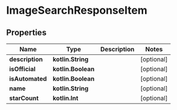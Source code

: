 
# ImageSearchResponseItem

## Properties
Name | Type | Description | Notes
------------ | ------------- | ------------- | -------------
**description** | **kotlin.String** |  |  [optional]
**isOfficial** | **kotlin.Boolean** |  |  [optional]
**isAutomated** | **kotlin.Boolean** |  |  [optional]
**name** | **kotlin.String** |  |  [optional]
**starCount** | **kotlin.Int** |  |  [optional]



